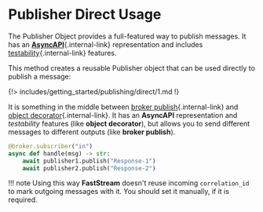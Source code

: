 # Publisher Direct Usage

The Publisher Object provides a full-featured way to publish messages. It has an [**AsyncAPI**](../asyncapi/custom.md){.internal-link} representation and includes [testability](./test.md){.internal-link} features.

This method creates a reusable Publisher object that can be used directly to publish a message:

{!> includes/getting_started/publishing/direct/1.md !}

It is something in the middle between [broker publish](./broker.md){.internal-link} and [object decorator](./object.md){.internal-link}. It has an **AsyncAPI** representation and *testability* features (like **object decorator**), but allows you to send different messages to different outputs (like **broker publish**).

```python
@broker.subscriber("in")
async def handle(msg) -> str:
    await publisher1.publish("Response-1")
    await publisher2.publish("Response-2")
```

!!! note
    Using this way **FastStream** doesn't reuse incoming `correlation_id` to mark outgoing messages with it. You should set it manually, if it is required.
